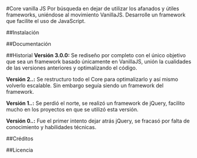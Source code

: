 #Core vanilla JS
Por búsqueda en dejar de utilizar los afanados y útiles frameworks, uniéndose al movimiento VanillaJS. Desarrolle un framework que facilite el uso de JavaScript.

##Instalación

##Documentación

##Historial
__Versión 3.0.0:__ Se rediseño por completo con el único objetivo que sea un framework basado únicamente en VanillaJS, unión la cualidades de las versiones anteriores y optimalizando el código.

__Versión 2.*.*:__ Se restructuro todo el Core para optimalizarlo y así mismo volverlo escalable. Sin embargo seguía siendo un framework del framework.

__Versión 1.*.*:__ Se perdió el norte, se realizó un framework de jQuery, facilito mucho en los proyectos en que se utilizó esta versión.

__Versión 0.*.*:__ Fue el primer intento dejar atrás jQuery, se fracasó por falta de conocimiento y habilidades técnicas.

##Créditos

##Licencia